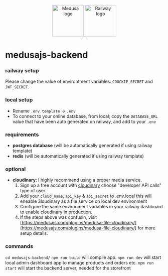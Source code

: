<p align="center">
  <a href="https://www.medusajs.com">
    <picture>
      <source media="(prefers-color-scheme: dark)" srcset="https://user-images.githubusercontent.com/59018053/229103275-b5e482bb-4601-46e6-8142-244f531cebdb.svg">
      <source media="(prefers-color-scheme: light)" srcset="https://user-images.githubusercontent.com/59018053/229103726-e5b529a3-9b3f-4970-8a1f-c6af37f087bf.svg">
      <img alt="Medusa logo" src="https://user-images.githubusercontent.com/59018053/229103726-e5b529a3-9b3f-4970-8a1f-c6af37f087bf.svg" width=100>
    </picture>
  </a>
  <a href="https://railway.app?referralCode=-Yg50p">
    <picture>
      <source media="(prefers-color-scheme: dark)" srcset="https://railway.app/brand/logo-dark.svg">
      <source media="(prefers-color-scheme: light)" srcset="https://railway.app/brand/logo-light.svg">
      <img alt="Railway logo" src="https://railway.app/brand/logo-light.svg" width=100>
    </picture>
  </a>
</p>



# medusajs-backend

### railway setup
Please change the value of environtment variables: `COOCKIE_SECRET` and `JWT_SECRET`.

### local setup
- Rename `.env.template` ->  `.env`
- To connect to your online database, from local; copy the `DATABASE_URL` value that have been auto generated on railway, and add to your `.env`

### requirements
- **postgres database** (will be automatically generated if using railway template)
- **redis** (will be automatically generated if using railway template)

### optional
 - **cloudinary**: I highly recommend using a proper media service.
   1. Sign up a free account with [cloudinary](https://cloudinary.com/invites/lpov9zyyucivvxsnalc5/yhlpdo1vaw2mq1la0nks?t=default) choose "developer API calls" type of user.
   2. Add your `cloud_name`, `api_key` & `api_secret` to .env.local this will eneable 3loudinary as a file service on local dev environment
   3. Configure the same environment variables in your railway dashboard to enable cloudinary in production.
   4. If the steps above was confusin, visit [https://medusajs.com/plugins/medusa-file-cloudinary/](https://medusajs.com/plugins/medusa-file-cloudinary/) for more setup details. 

### commands
`cd medusajs-backend/`
`npm run build` will compile app.
`npm run dev` will start local admin dashboard app to manage products and orders etc.
`npm run start` will start the backend server, needed for the storefront